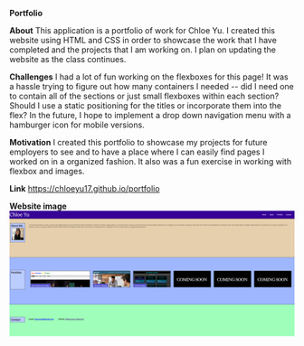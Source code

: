 **Portfolio**

**About**
This application is a portfolio of work for Chloe Yu.  I created this website using HTML and CSS in order to showcase the work that I have completed and the projects that I am working on.  I plan on updating the website as the class continues.

**Challenges**
I had a lot of fun working on the flexboxes for this page!  It was a hassle trying to figure out how many containers I needed -- did I need one to contain all of the sections or just small flexboxes within each section? Should I use a static positioning for the titles or incorporate them into the flex?  In the future, I hope to implement a drop down navigation menu with a hamburger icon for mobile versions.

**Motivation**
I created this portfolio to showcase my projects for future employers to see and to have a place where I can easily find pages I worked on in a organized fashion.  It also was a fun exercise in working with flexbox and images.

**Link**
https://chloeyu17.github.io/portfolio

**Website image**
![alt text](./assets/images/portwebpic.png?raw=true "Screenshot of the Website")